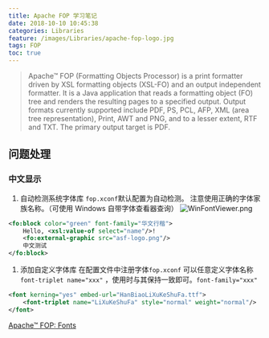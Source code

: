 ```yaml
---
title: Apache FOP 学习笔记
date: 2018-10-10 10:45:38
categories: Libraries
feature: /images/Libraries/apache-fop-logo.jpg
tags: FOP
toc: true
---
```


> Apache™ FOP (Formatting Objects Processor) is a print formatter driven by XSL formatting objects (XSL-FO) and an output independent formatter. It is a Java application that reads a formatting object (FO) tree and renders the resulting pages to a specified output. Output formats currently supported include PDF, PS, PCL, AFP, XML (area tree representation), Print, AWT and PNG, and to a lesser extent, RTF and TXT. The primary output target is PDF.

<!-- More -->

## 问题处理

### 中文显示
1. 自动检测系统字体库
   `fop.xconf`默认配置为自动检测。
   注意使用正确的字体家族名称。（可使用 Windows 自带字体查看器查询）
![WinFontViewer.png](http://obcba9r77.bkt.clouddn.com/images/Linux/WinFontViewer.png)
``` xml
<fo:block color="green" font-family="华文行楷">
    Hello, <xsl:value-of select="name"/>!
    <fo:external-graphic src="asf-logo.png"/>
    中文测试
</fo:block>
```
1. 添加自定义字体库
在配置文件中注册字体`fop.xconf`
可以任意定义字体名称`font-triplet name="xxx"` ，使用时与其保持一致即可。`font-family="xxx"`
``` xml
<font kerning="yes" embed-url="HanBiaoLiXuKeShuFa.ttf">
    <font-triplet name="LiXuKeShuFa" style="normal" weight="normal"/>
</font>
```

[Apache™ FOP: Fonts](https://xmlgraphics.apache.org/fop/2.3/fonts.html)

